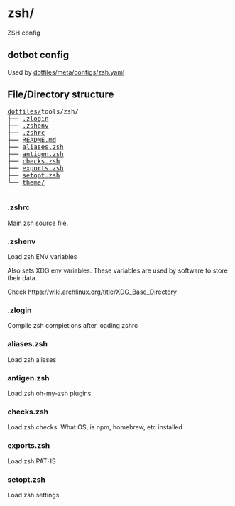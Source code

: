# zsh/

ZSH config

## dotbot config

Used by [dotfiles/meta/configs/zsh.yaml](https://github.com/Clumsy-Coder/dotfiles/blob/master/meta/configs/zsh.yaml)

## File/Directory structure

<!--
loaded tree structure with
tree -a -H "." tools/zsh -L 1
-->

<pre>
<a href="../../../../">dotfiles/</a>tools/zsh/
├── <a href="./.zlogin">.zlogin</a>
├── <a href="./.zshenv">.zshenv</a>
├── <a href="./.zshrc">.zshrc</a>
├── <a href="./README.md">README.md</a>
├── <a href="./aliases.zsh">aliases.zsh</a>
├── <a href="./antigen.zsh">antigen.zsh</a>
├── <a href="./checks.zsh">checks.zsh</a>
├── <a href="./exports.zsh">exports.zsh</a>
├── <a href="./setopt.zsh">setopt.zsh</a>
└── <a href="./theme/">theme/</a>

</pre>

### .zshrc

Main zsh source file.

### .zshenv

Load zsh ENV variables

Also sets XDG env variables. These variables are used by software to store their data.

Check https://wiki.archlinux.org/title/XDG_Base_Directory

### .zlogin

Compile zsh completions after loading zshrc

### aliases.zsh

Load zsh aliases

### antigen.zsh

Load zsh oh-my-zsh plugins

### checks.zsh

Load zsh checks. What OS, is npm, homebrew, etc installed

### exports.zsh

Load zsh PATHS

### setopt.zsh

Load zsh settings
